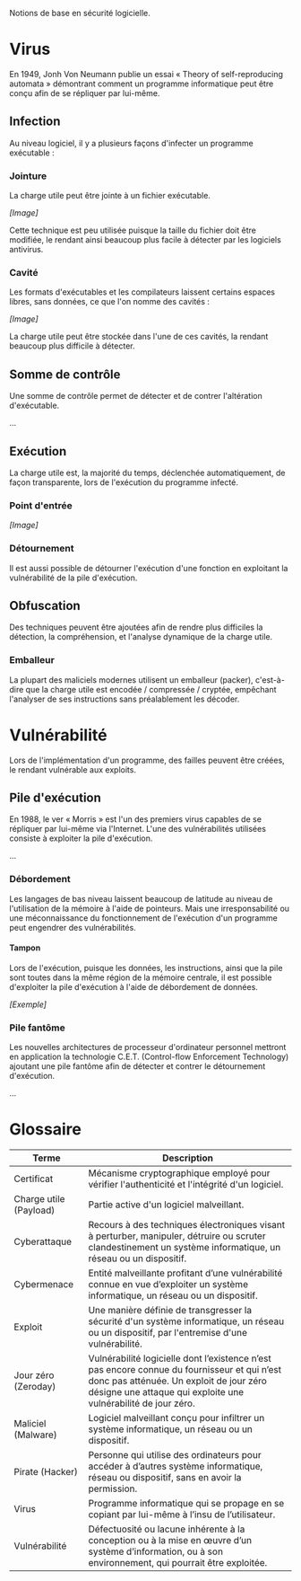 Notions de base en sécurité logicielle.

# Virus

En 1949, Jonh Von Neumann publie un essai « Theory of self-reproducing automata » démontrant comment un programme informatique peut être conçu afin de se répliquer par lui-même.

## Infection

Au niveau logiciel, il y a plusieurs façons d'infecter un programme exécutable :

### Jointure

La charge utile peut être jointe à un fichier exécutable.

*[Image]*

Cette technique est peu utilisée puisque la taille du fichier doit être modifiée, le rendant ainsi beaucoup plus facile à détecter par les logiciels antivirus.

### Cavité

Les formats d'exécutables et les compilateurs laissent certains espaces libres, sans données, ce que l'on nomme des cavités :

*[Image]*

La charge utile peut être stockée dans l'une de ces cavités, la rendant beaucoup plus difficile à détecter.

## Somme de contrôle

Une somme de contrôle permet de détecter et de contrer l'altération d'exécutable.

...

## Exécution

La charge utile est, la majorité du temps, déclenchée automatiquement, de façon transparente, lors de l'exécution du programme infecté.

### Point d'entrée

*[Image]*

### Détournement

Il est aussi possible de détourner l'exécution d'une fonction en exploitant la vulnérabilité de la pile d'exécution.

## Obfuscation

Des techniques peuvent être ajoutées afin de rendre plus difficiles la détection, la compréhension, et l'analyse dynamique de la charge utile.

### Emballeur

La plupart des maliciels modernes utilisent un emballeur (packer), c'est-à-dire que la charge utile est encodée / compressée / cryptée, empêchant l'analyser de ses instructions sans préalablement les décoder.

# Vulnérabilité

Lors de l'implémentation d'un programme, des failles peuvent être créées, le rendant vulnérable aux exploits.

## Pile d'exécution

En 1988, le ver « Morris » est l'un des premiers virus capables de se répliquer par lui-même via l'Internet. L'une des vulnérabilités utilisées consiste à exploiter la pile d'exécution.

...

### Débordement

Les langages de bas niveau laissent beaucoup de latitude au niveau de l'utilisation de la mémoire à l'aide de pointeurs. Mais une irresponsabilité ou une méconnaissance du fonctionnement de l'exécution d'un programme peut engendrer des vulnérabilités.

#### Tampon

Lors de l'exécution, puisque les données, les instructions, ainsi que la pile sont toutes dans la même région de la mémoire centrale, il est possible d'exploiter la pile d'exécution à l'aide de débordement de données.

*[Exemple]*

### Pile fantôme

Les nouvelles architectures de processeur d'ordinateur personnel mettront en application la technologie C.E.T. (Control-flow Enforcement Technology) ajoutant une pile fantôme afin de détecter et contrer le détournement d'exécution.

...

# Glossaire

|Terme|Description|
|---|---|
|Certificat|Mécanisme cryptographique employé pour vérifier l'authenticité et l'intégrité d'un logiciel.|
|Charge utile (Payload)|Partie active d'un logiciel malveillant.|
|Cyberattaque|Recours à des techniques électroniques visant à perturber, manipuler, détruire ou scruter clandestinement un système informatique, un réseau ou un dispositif.|
|Cybermenace|Entité malveillante profitant d’une vulnérabilité connue en vue d’exploiter un système informatique, un réseau ou un dispositif.|
|Exploit|Une manière définie de transgresser la sécurité d'un système informatique, un réseau ou un dispositif, par l'entremise d'une vulnérabilité.|
|Jour zéro (Zeroday)|Vulnérabilité logicielle dont l’existence n’est pas encore connue du fournisseur et qui n’est donc pas atténuée. Un exploit de jour zéro désigne une attaque qui exploite une vulnérabilité de jour zéro.|
|Maliciel (Malware)|Logiciel malveillant conçu pour infiltrer un système informatique, un réseau ou un dispositif.|
|Pirate (Hacker)|Personne qui utilise des ordinateurs pour accéder à d’autres système informatique, réseau ou dispositif, sans en avoir la permission.|
|Virus|Programme informatique qui se propage en se copiant par lui-même à l’insu de l’utilisateur.|
|Vulnérabilité|Défectuosité ou lacune inhérente à la conception ou à la mise en œuvre d’un système d’information, ou à son environnement, qui pourrait être exploitée.|
